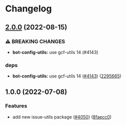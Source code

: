 # Changelog

## [2.0.0](https://github.com/googleapis/repo-automation-bots/compare/issue-utils-v1.0.0...issue-utils-v2.0.0) (2022-08-15)


### ⚠ BREAKING CHANGES

* **bot-config-utils:** use gcf-utils 14 (#4143)

### deps

* **bot-config-utils:** use gcf-utils 14 ([#4143](https://github.com/googleapis/repo-automation-bots/issues/4143)) ([2295665](https://github.com/googleapis/repo-automation-bots/commit/22956655ed839268725fa75f1bc11ee856e9e281))

## 1.0.0 (2022-07-08)


### Features

* add new issue-utils package ([#4050](https://github.com/googleapis/repo-automation-bots/issues/4050)) ([8faecc0](https://github.com/googleapis/repo-automation-bots/commit/8faecc0f9742a40f1934eb5cadf21b9fbf4a70a9))
